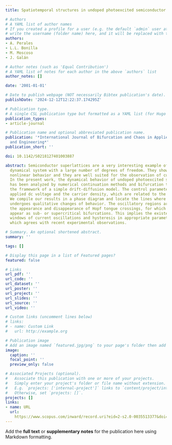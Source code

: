 ```yaml
---
title: Spatiotemporal structures in undoped photoexcited semiconductor superlattices

# Authors
# A YAML list of author names
# If you created a profile for a user (e.g. the default `admin` user at `content/authors/admin/`), 
# write the username (folder name) here, and it will be replaced with their full name and linked to their profile.
authors:
- A. Perales
- L.L. Bonilla
- M. Moscoso
- J. Galán

# Author notes (such as 'Equal Contribution')
# A YAML list of notes for each author in the above `authors` list
author_notes: []

date: '2001-01-01'

# Date to publish webpage (NOT necessarily Bibtex publication's date).
publishDate: '2024-12-12T12:22:37.174295Z'

# Publication type.
# A single CSL publication type but formatted as a YAML list (for Hugo requirements).
publication_types:
- article-journal

# Publication name and optional abbreviated publication name.
publication: '*International Journal of Bifurcation and Chaos in Applied Sciences
  and Engineering*'
publication_short: ''

doi: 10.1142/S0218127401003887

abstract: Semiconductor superlattices are a very interesting example of a nonlinear
  dynamical system with a large number of degrees of freedom. They show a strongly
  nonlinear behavior and they are well suited for the observation of current instabilities.
  In the present work, the dynamical behavior of undoped photoexcited superlattices
  has been analyzed by numerical continuation methods and bifurcation theory within
  the framework of a simple drift-diffusion model. The control parameters are the
  applied dc voltage and the carrier density, which are related to the laser power.
  We compile our results in a phase diagram and locate the lines where the system
  undergoes qualitative changes of behavior. The oscillatory regions are related to
  the appearance and disappearance of Hopf tongue crossings, for which oscillations
  appear as sub- or supercritical bifurcations. This implies the existence of voltage
  windows of current oscillations and hysteresis in appropriate parameter ranges,
  which agrees with recent experimental observations.

# Summary. An optional shortened abstract.
summary: ''

tags: []

# Display this page in a list of Featured pages?
featured: false

# Links
url_pdf: ''
url_code: ''
url_dataset: ''
url_poster: ''
url_project: ''
url_slides: ''
url_source: ''
url_video: ''

# Custom links (uncomment lines below)
# links:
# - name: Custom Link
#   url: http://example.org

# Publication image
# Add an image named `featured.jpg/png` to your page's folder then add a caption below.
image:
  caption: ''
  focal_point: ''
  preview_only: false

# Associated Projects (optional).
#   Associate this publication with one or more of your projects.
#   Simply enter your project's folder or file name without extension.
#   E.g. `projects: ['internal-project']` links to `content/project/internal-project/index.md`.
#   Otherwise, set `projects: []`.
projects: []
links:
- name: URL
  url: 
    https://www.scopus.com/inward/record.uri?eid=2-s2.0-0035513377&doi=10.1142%2fS0218127401003887&partnerID=40&md5=f486d612893752781dddaf239d82db68
---
```


Add the **full text** or **supplementary notes** for the publication here using Markdown formatting.

